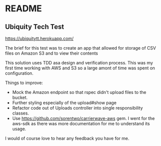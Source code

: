 # README

## Ubiquity Tech Test
https://ubiquitytt.herokuapp.com/

The brief for this test was to create an app that allowed for storage of CSV files on Amazon S3 and to view their contents

This solution uses TDD asa design and verification process. This was my first time working with AWS and S3 so a large amont of time was spent on configuration.

Things to improve:
- Mock the Amazon endpoint so that rspec didn't upload files to the bucket.
- Further styling especially of the upload#show page
- Refactor code out of Uploads controller into single responsibility classes.
- Use https://github.com/sorentwo/carrierwave-aws gem. I went for the aws-sdk as there was more documentation for me to understand its usage.

I would of course love to hear any feedback you have for me.
